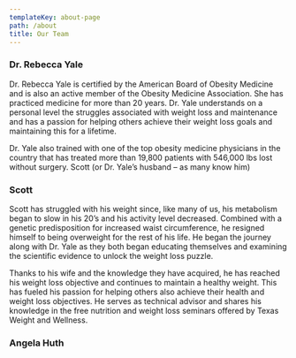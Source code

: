 ```yaml
---
templateKey: about-page
path: /about
title: Our Team
---
```

### Dr. Rebecca Yale

Dr. Rebecca Yale is certified by the American Board of Obesity Medicine and is also an active member of the Obesity Medicine Association. She has practiced medicine for more than 20 years. Dr. Yale understands on a personal level the struggles associated with weight loss and maintenance and has a passion for helping others achieve their weight loss goals and maintaining this for a lifetime.

Dr. Yale also trained with one of the top obesity medicine physicians in the country that has treated more than 19,800 patients with 546,000 lbs lost without surgery. Scott (or Dr. Yale’s husband – as many know him)

### Scott

Scott has struggled with his weight since, like many of us, his metabolism began to slow in his 20’s and his activity level decreased. Combined with a genetic predisposition for increased waist circumference, he resigned himself to being overweight for the rest of his life. He began the journey along with Dr. Yale as they both began educating themselves and examining the scientific evidence to unlock the weight loss puzzle.

Thanks to his wife and the knowledge they have acquired, he has reached his weight loss objective and continues to maintain a healthy weight. This has fueled his passion for helping others also achieve their health and weight loss objectives. He serves as technical advisor and shares his knowledge in the free nutrition and weight loss seminars offered by Texas Weight and Wellness.

### Angela Huth